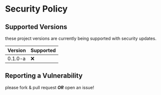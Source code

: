 # Security Policy

## Supported Versions

these project versions are currently being supported with security updates.

| Version | Supported          |
| ------- | ------------------ |
| 0.1.0-a | :x:                |

## Reporting a Vulnerability

please fork & pull request ***OR*** open an issue!
